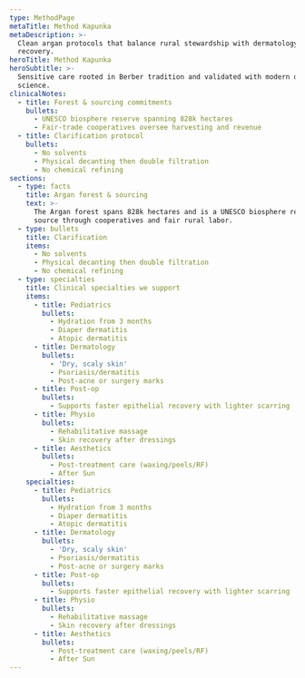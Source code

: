```yaml
---
type: MethodPage
metaTitle: Method Kapunka
metaDescription: >-
  Clean argan protocols that balance rural stewardship with dermatology-backed
  recovery.
heroTitle: Method Kapunka
heroSubtitle: >-
  Sensitive care rooted in Berber tradition and validated with modern dermal
  science.
clinicalNotes:
  - title: Forest & sourcing commitments
    bullets:
      - UNESCO biosphere reserve spanning 828k hectares
      - Fair-trade cooperatives oversee harvesting and revenue
  - title: Clarification protocol
    bullets:
      - No solvents
      - Physical decanting then double filtration
      - No chemical refining
sections:
  - type: facts
    title: Argan forest & sourcing
    text: >-
      The Argan forest spans 828k hectares and is a UNESCO biosphere reserve. We
      source through cooperatives and fair rural labor.
  - type: bullets
    title: Clarification
    items:
      - No solvents
      - Physical decanting then double filtration
      - No chemical refining
  - type: specialties
    title: Clinical specialties we support
    items:
      - title: Pediatrics
        bullets:
          - Hydration from 3 months
          - Diaper dermatitis
          - Atopic dermatitis
      - title: Dermatology
        bullets:
          - 'Dry, scaly skin'
          - Psoriasis/dermatitis
          - Post-acne or surgery marks
      - title: Post-op
        bullets:
          - Supports faster epithelial recovery with lighter scarring
      - title: Physio
        bullets:
          - Rehabilitative massage
          - Skin recovery after dressings
      - title: Aesthetics
        bullets:
          - Post-treatment care (waxing/peels/RF)
          - After Sun
    specialties:
      - title: Pediatrics
        bullets:
          - Hydration from 3 months
          - Diaper dermatitis
          - Atopic dermatitis
      - title: Dermatology
        bullets:
          - 'Dry, scaly skin'
          - Psoriasis/dermatitis
          - Post-acne or surgery marks
      - title: Post-op
        bullets:
          - Supports faster epithelial recovery with lighter scarring
      - title: Physio
        bullets:
          - Rehabilitative massage
          - Skin recovery after dressings
      - title: Aesthetics
        bullets:
          - Post-treatment care (waxing/peels/RF)
          - After Sun
---
```


<!-- TODO: Translate to Portuguese -->
